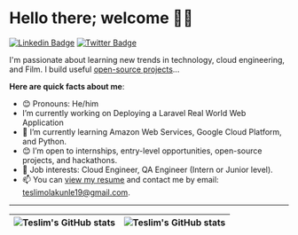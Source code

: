 # Hello there; welcome 👋🏾

 [![Linkedin Badge](https://img.shields.io/badge/-teslim-adisa-blue?style=for-the-badge&logo=Linkedin&logoColor=white&link=https://www.linkedin.com/in/teslim-adisa-040794155)](https://www.linkedin.com/in/teslim-adisa-040794155) [![Twitter Badge](https://img.shields.io/badge/-@badmanteas-1ca0f1?style=for-the-badge&logo=twitter&logoColor=white&link=https://twitter.com/badmanteas)](https://twitter.com/badmanteas)

 I'm passionate about learning new trends in technology, cloud engineering, and Film. I  build useful [open-source projects](https://github.com/Teslimxcv)...

**Here are quick facts about me**:

- 😊 Pronouns: He/him
- I’m currently working on Deploying a Laravel Real World Web Application
- 🌱 I’m currently learning Amazon Web Services, Google Cloud Platform, and Python.
- 😊 I’m open to internships, entry-level opportunities, open-source projects, and hackathons.
- 💼 Job interests: Cloud Engineer, QA Engineer (Intern or Junior level).
- 📫 You can [view my resume](#) and contact me by email: teslimolakunle19@gmail.com.

---

| <img align="center" src="https://github-readme-stats.vercel.app/api?username=teslimxcv&show_icons=true&include_all_commits=true&hide_border=true" alt="Teslim's GitHub stats" /> | <img align="center" src="https://github-readme-stats.vercel.app/api/top-langs/?username=teslimxcv&langs_count=8&layout=compact&hide_border=true" alt="Teslim's GitHub stats" /> |
| ------------- | ------------- |
